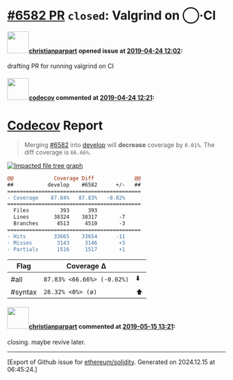 # [\#6582 PR](https://github.com/ethereum/solidity/pull/6582) `closed`: Valgrind on ◯·CI

#### <img src="https://avatars.githubusercontent.com/u/56763?u=373e0766d5c45bef8c7c7fc5ed48394935772065&v=4" width="50">[christianparpart](https://github.com/christianparpart) opened issue at [2019-04-24 12:02](https://github.com/ethereum/solidity/pull/6582):

drafting PR for running valgrind on CI

#### <img src="https://avatars.githubusercontent.com/in/254?v=4" width="50">[codecov](https://github.com/apps/codecov) commented at [2019-04-24 12:21](https://github.com/ethereum/solidity/pull/6582#issuecomment-486204870):

# [Codecov](https://codecov.io/gh/ethereum/solidity/pull/6582?src=pr&el=h1) Report
> Merging [#6582](https://codecov.io/gh/ethereum/solidity/pull/6582?src=pr&el=desc) into [develop](https://codecov.io/gh/ethereum/solidity/commit/f124bacebc17f9c2dbf7d244b431512f66e502db?src=pr&el=desc) will **decrease** coverage by `0.01%`.
> The diff coverage is `66.66%`.

[![Impacted file tree graph](https://codecov.io/gh/ethereum/solidity/pull/6582/graphs/tree.svg?width=650&token=87PGzVEwU0&height=150&src=pr)](https://codecov.io/gh/ethereum/solidity/pull/6582?src=pr&el=tree)

```diff
@@             Coverage Diff             @@
##           develop    #6582      +/-   ##
===========================================
- Coverage    87.84%   87.83%   -0.02%     
===========================================
  Files          393      393              
  Lines        38324    38317       -7     
  Branches      4513     4510       -3     
===========================================
- Hits         33665    33654      -11     
- Misses        3143     3146       +3     
- Partials      1516     1517       +1
```

| Flag | Coverage Δ | |
|---|---|---|
| #all | `87.83% <66.66%> (-0.02%)` | :arrow_down: |
| #syntax | `26.32% <0%> (ø)` | :arrow_up: |

#### <img src="https://avatars.githubusercontent.com/u/56763?u=373e0766d5c45bef8c7c7fc5ed48394935772065&v=4" width="50">[christianparpart](https://github.com/christianparpart) commented at [2019-05-15 13:21](https://github.com/ethereum/solidity/pull/6582#issuecomment-492651861):

closing. maybe revive later.


-------------------------------------------------------------------------------



[Export of Github issue for [ethereum/solidity](https://github.com/ethereum/solidity). Generated on 2024.12.15 at 06:45:24.]
